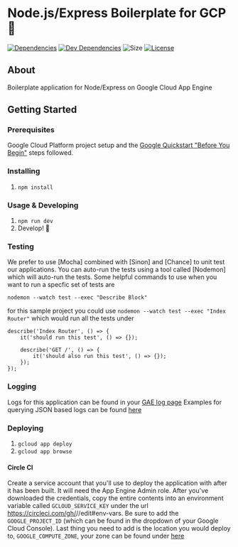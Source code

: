 # Node.js/Express Boilerplate for GCP 🐣
[![Dependencies](https://img.shields.io/david/cortl/express-gcp.svg)](https://david-dm.org/cortl/express-gcp)
[![Dev Dependencies](https://img.shields.io/david/dev/cortl/express-gcp.svg)](https://david-dm.org/cortl/express-gcp?type=dev)
![Size](https://img.shields.io/github/languages/code-size/cortl/express-gcp.svg)
[![License](https://img.shields.io/github/license/cortl/express-gcp.svg)](LICENSE)

## About
Boilerplate application for Node/Express on Google Cloud App Engine

## Getting Started

### Prerequisites
Google Cloud Platform project setup and the [Google Quickstart "Before You Begin"](https://cloud.google.com/appengine/docs/standard/nodejs/quickstart#before-you-begin) steps followed.

### Installing
1. `npm install`

### Usage & Developing
1. `npm run dev`
3. Develop! 🎉

### Testing
We prefer to use [Mocha] combined with [Sinon] and [Chance] to unit test our applications.  You can auto-run the tests using a tool called [Nodemon] which will auto-run the tests.  Some helpful commands to use when you want to run a specfic set of tests are

`nodemon --watch test --exec "Describe Block"`

for this sample project you could use
`nodemon --watch test --exec "Index Router"`
which would run all the tests under
```
describe('Index Router', () => {
    it('should run this test', () => {});

    describe('GET /', () => {
        it('should also run this test', () => {});
    });
});
```

### Logging

Logs for this application can be found in your [GAE log page](https://console.cloud.google.com/logs/viewer)
Examples for querying JSON based logs can be found [here](https://cloud.google.com/logging/docs/view/advanced-queries)

### Deploying
1. `gcloud app deploy`
2. `gcloud app browse`

#### Circle CI

Create a service account that you'll use to deploy the application with after it has been built.  It will need the App Engine Admin role.  After you've downloaded the credentials, copy the entire contents into an environment variable called `GCLOUD_SERVICE_KEY` under the url
https://circleci.com/gh/<your username>/<your repo>/edit#env-vars.  Be sure to add the `GOOGLE_PROJECT_ID` (which can be found in the dropdown of your Google Cloud Console).  Last thing you need to add is the location you would deploy to, `GOOGLE_COMPUTE_ZONE`, your zone can be found under [here](https://cloud.google.com/compute/docs/regions-zones/)